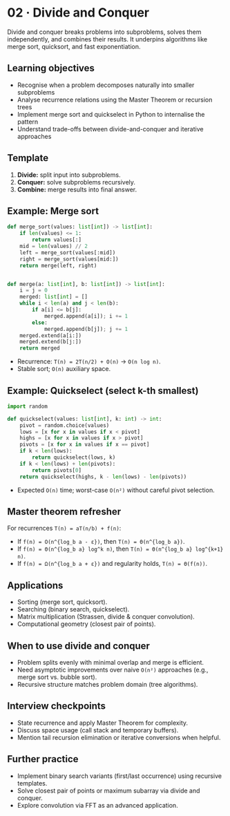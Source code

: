 # 02 · Divide and Conquer

Divide and conquer breaks problems into subproblems, solves them independently, and combines their results. It underpins algorithms like merge sort, quicksort, and fast exponentiation.

## Learning objectives
- Recognise when a problem decomposes naturally into smaller subproblems
- Analyse recurrence relations using the Master Theorem or recursion trees
- Implement merge sort and quickselect in Python to internalise the pattern
- Understand trade-offs between divide-and-conquer and iterative approaches

## Template
1. **Divide:** split input into subproblems.
2. **Conquer:** solve subproblems recursively.
3. **Combine:** merge results into final answer.

## Example: Merge sort

```python
def merge_sort(values: list[int]) -> list[int]:
    if len(values) <= 1:
        return values[:]
    mid = len(values) // 2
    left = merge_sort(values[:mid])
    right = merge_sort(values[mid:])
    return merge(left, right)


def merge(a: list[int], b: list[int]) -> list[int]:
    i = j = 0
    merged: list[int] = []
    while i < len(a) and j < len(b):
        if a[i] <= b[j]:
            merged.append(a[i]); i += 1
        else:
            merged.append(b[j]); j += 1
    merged.extend(a[i:])
    merged.extend(b[j:])
    return merged
```

- Recurrence: `T(n) = 2T(n/2) + O(n)` → `O(n log n)`.
- Stable sort; `O(n)` auxiliary space.

## Example: Quickselect (select k-th smallest)

```python
import random

def quickselect(values: list[int], k: int) -> int:
    pivot = random.choice(values)
    lows = [x for x in values if x < pivot]
    highs = [x for x in values if x > pivot]
    pivots = [x for x in values if x == pivot]
    if k < len(lows):
        return quickselect(lows, k)
    if k < len(lows) + len(pivots):
        return pivots[0]
    return quickselect(highs, k - len(lows) - len(pivots))
```

- Expected `O(n)` time; worst-case `O(n²)` without careful pivot selection.

## Master theorem refresher
For recurrences `T(n) = aT(n/b) + f(n)`:
- If `f(n) = O(n^{log_b a - ε})`, then `T(n) = Θ(n^{log_b a})`.
- If `f(n) = Θ(n^{log_b a} log^k n)`, then `T(n) = Θ(n^{log_b a} log^{k+1} n)`.
- If `f(n) = Ω(n^{log_b a + ε})` and regularity holds, `T(n) = Θ(f(n))`.

## Applications
- Sorting (merge sort, quicksort).
- Searching (binary search, quickselect).
- Matrix multiplication (Strassen, divide & conquer convolution).
- Computational geometry (closest pair of points).

## When to use divide and conquer
- Problem splits evenly with minimal overlap and merge is efficient.
- Need asymptotic improvements over naive `O(n²)` approaches (e.g., merge sort vs. bubble sort).
- Recursive structure matches problem domain (tree algorithms).

## Interview checkpoints
- State recurrence and apply Master Theorem for complexity.
- Discuss space usage (call stack and temporary buffers).
- Mention tail recursion elimination or iterative conversions when helpful.

## Further practice
- Implement binary search variants (first/last occurrence) using recursive templates.
- Solve closest pair of points or maximum subarray via divide and conquer.
- Explore convolution via FFT as an advanced application.
